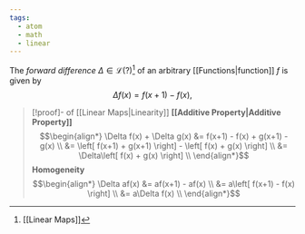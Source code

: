 ```yaml
---
tags:
  - atom
  - math
  - linear
---
```

The *forward difference* $\Delta \in \mathcal{L}(?)$[^1] of an arbitrary [[Functions|function]] $f$ is given by
$$\Delta f(x) = f(x+1) - f(x),$$

> [!proof]- of [[Linear Maps|Linearity]]
> **[[Additive Property|Additive Property]]**
> $$\begin{align*}
> 	\Delta f(x) + \Delta g(x) &= f(x+1) - f(x) + g(x+1) - g(x) \\
> 	&= \left[ f(x+1) + g(x+1) \right] - \left[ f(x) + g(x) \right] \\
> 	&= \Delta\left[ f(x) + g(x) \right] \\
> \end{align*}$$
> **Homogeneity**
> $$\begin{align*}
> 	\Delta af(x) &= af(x+1) - af(x) \\
> 	&= a\left[ f(x+1) - f(x) \right] \\
> 	&= a\Delta f(x) \\
> \end{align*}$$

[^1]: [[Linear Maps]]
